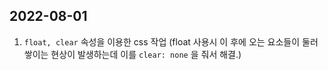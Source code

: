 ## 2022-08-01

1. `float, clear` 속성을 이용한 css 작업 (float 사용시 이 후에 오는 요소들이 둘러쌓이는 현상이 발생하는데 이를 `clear: none` 을 줘서 해결.)